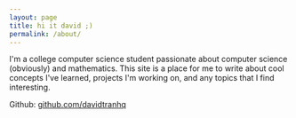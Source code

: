 ```yaml
---
layout: page
title: hi it david ;)
permalink: /about/
---
```


I'm a college computer science student passionate about computer science (obviously) and mathematics. This site is a place for me to write about cool concepts I've learned, projects I'm working on, and any topics that I find interesting.

Github: [github.com/davidtranhq](https://github.com/davidtranhq)